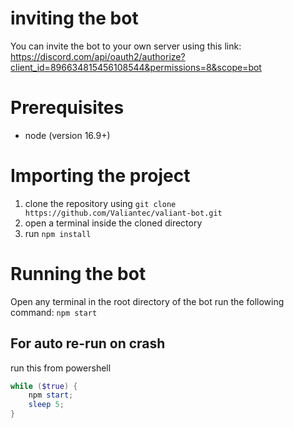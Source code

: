 # inviting the bot
You can invite the bot to your own server using this link:\
https://discord.com/api/oauth2/authorize?client_id=896634815456108544&permissions=8&scope=bot

# Prerequisites
* node (version 16.9+)

# Importing the project
1. clone the repository using `git clone https://github.com/Valiantec/valiant-bot.git`
2. open a terminal inside the cloned directory
3. run `npm install`

# Running the bot
Open any terminal in the root directory of the bot run the following command: `npm start`

## For auto re-run on crash
run this from powershell
```ps1
while ($true) {
    npm start;
    sleep 5;
}
```
